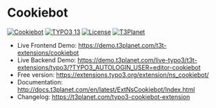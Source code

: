 # Cookiebot 

  [![Cookiebot](https://img.shields.io/badge/stable-v4.0.0-green?style=flat-square)](https://github.com/nitsan-technologies/ns_cookiebot/tree/4.0.0) [![TYPO3 13](https://img.shields.io/badge/TYPO3-13-orange.svg?style=flat-square)](https://get.typo3.org/version/13) [![License](https://img.shields.io/badge/license-GPL--3.0-orange?style=flat-square)](https://www.gnu.org/licenses/gpl-3.0.en.html) [![T3Planet](https://img.shields.io/badge/T3Planet-Cookiebot-50b99a?style=flat-square)](https://extensions.typo3.org/extension/ns_cookiebot/)

- Live Frontend Demo: https://demo.t3planet.com/t3t-extensions/cookiebot
- Live Backend Demo: https://demo.t3planet.com/live-typo3/t3t-extensions/typo3/?TYPO3_AUTOLOGIN_USER=editor-cookiebot
- Free version: https://extensions.typo3.org/extension/ns_cookiebot/
- Documentation: http://docs.t3planet.com/en/latest/ExtNsCookiebot/Index.html
- Changelog: https://t3planet.com/typo3-cookiebot-extension
